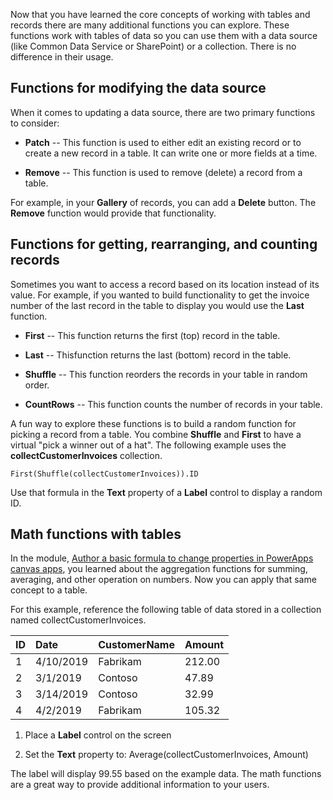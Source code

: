 Now that you have learned the core concepts of working with tables and
records there are many additional functions you can explore.
These functions work with tables of data so you can use them with a data
source (like Common Data Service or SharePoint) or a collection. There is no difference
in their usage.

Functions for modifying the data source
---------------------------------------

When it comes to updating a data source, there are two primary functions
to consider:

-   **Patch** -- This function is used to either edit an existing
    record or to create a new record in a table. It can write one or
    more fields at a time.

-   **Remove** -- This function is used to remove (delete) a
    record from a table.

For example, in your **Gallery** of records, you can add a
**Delete** button. The **Remove** function would provide that functionality.

Functions for getting, rearranging, and counting records
--------------------------------------------------------

Sometimes you want to access a record based on its location instead of
its value. For example, if you wanted to build functionality to get the
invoice number of the last record in the table to display you would use
the **Last** function.

-   **First** -- This function returns the first (top) record in
    the table.

-   **Last** -- Thisfunction returns the last (bottom) record in
    the table.

-   **Shuffle** -- This function reorders the records in your
    table in random order.

-   **CountRows** -- This function counts the number of
    records in your table.

A fun way to explore these functions is to build a random function for
picking a record from a table. You combine **Shuffle** and **First** to
have a virtual "pick a winner out of a hat". The following example uses
the **collectCustomerInvoices** collection.

```
First(Shuffle(collectCustomerInvoices)).ID
```

Use that formula in the **Text** property of a **Label** control to
display a random ID.

Math functions with tables
--------------------------

In the module, [Author a basic formula to change properties in PowerApps canvas apps](https://docs.microsoft.com/learn/modules/change-properties/), you learned about the aggregation functions for
summing, averaging, and other operation on numbers. Now you can apply
that same concept to a table.

For this example, reference the following table of data stored in a
collection named collectCustomerInvoices.

| ID                  | Date                 | CustomerName    | Amount          |
| :-------------------| :------------------- | :---------------| :---------------|
| 1                   | 4/10/2019            | Fabrikam        | 212.00          |
| 2                   | 3/1/2019             | Contoso         | 47.89           |
| 3                   | 3/14/2019            | Contoso         | 32.99           |
| 4                   | 4/2/2019             | Fabrikam        | 105.32          |

1.  Place a **Label** control on the screen

2.  Set the **Text** property to: Average(collectCustomerInvoices, Amount)

The label will display 99.55 based on the example data. The math
functions are a great way to provide additional information to your
users. 
